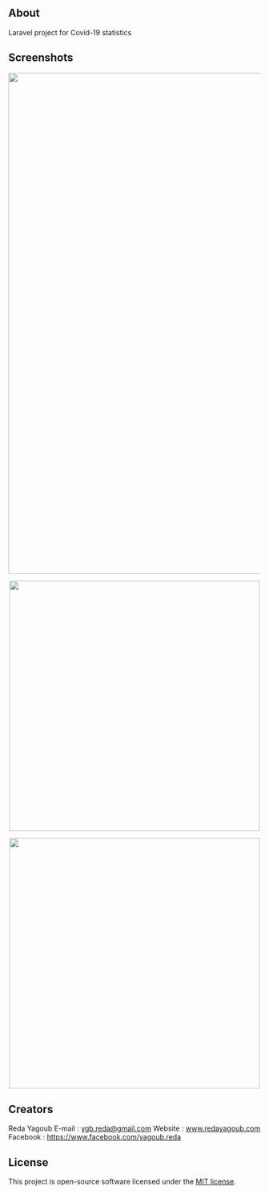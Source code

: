 
## About 

Laravel project for Covid-19 statistics 

## Screenshots

<p align="center"><img src="https://redayagoub.com/assets/images/Feature Graphic 1.png" width="1000"></p>
<p align="center"><img src="https://redayagoub.com/assets/images/img11.png" width="500"></p>
<p align="center"><img src="https://redayagoub.com/assets/images/img22.png" width="500"></p>

## Creators

Reda Yagoub
E-mail : ygb.reda@gmail.com
Website : www.redayagoub.com
Facebook : https://www.facebook.com/yagoub.reda

## License

This project is open-source software licensed under the [MIT license](https://opensource.org/licenses/MIT).
